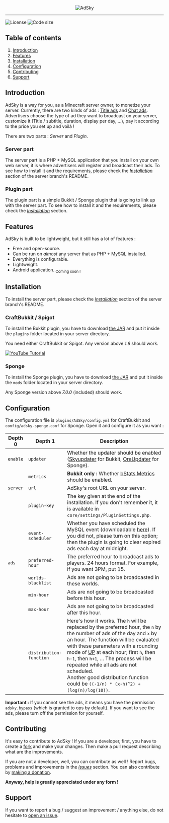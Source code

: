 <div align="center">

![AdSky](https://i.imgur.com/iXDw1o9.png)

</div>

----------

![License](https://img.shields.io/github/license/Skyost/AdSky.svg?style=flat-square)
![Code size](https://img.shields.io/github/languages/code-size/Skyost/AdSky.svg?style=flat-square)

## Table of contents
 1. [Introduction](#introduction)
 2. [Features](#features)
 3. [Installation](#installation)
 4. [Configuration](#configuration)
 5. [Contributing](#contributing)
 6. [Support](#support)

## Introduction
AdSky is a way for you, as a Minecraft server owner, to monetize your server. Currently, there are two kinds of ads : [Title ads](https://github.com/Skyost/AdSky/blob/server/assets/img/previews/preview-0.png) and [Chat ads](https://github.com/Skyost/AdSky/blob/server/assets/img/previews/preview-1.png). Advertisers choose the type of ad they want to broadcast on your server, customize it (Title / subtitle, duration, display per day, ...), pay it according to the price you set up and voilà !

There are two parts : *Server* and *Plugin*.

### Server part
The server part is a PHP + MySQL application that you install on your own web server, it is where advertisers will register and broadcast their ads. To see how to install it and the requirements, please check the [*Installation*](https://github.com/Skyost/AdSky/tree/server#installation) section of the server branch's README.

### Plugin part
The plugin part is a simple Bukkit / Sponge plugin that is going to link up with the server part. To see how to install it and the requirements, please check the [*Installation*](#installation) section.

## Features
AdSky is built to be lightweight, but it still has a lot of features :

 - Free and open-source.
 - Can be run on *almost* any server that as PHP + MySQL installed.
 - Everything is configurable.
 - Lightweight.
 - Android application. <sub>Coming soon !</sub>

## Installation

To install the server part, please check the [*Installation*](https://github.com/Skyost/AdSky#installation) section of the server branch's README.

### CraftBukkit / Spigot

To install the Bukkit plugin, you have to download [the JAR](https://dev.bukkit.org/projects/adsky/files) and put it inside the `plugins` folder located in your server directory.

You need either CraftBukkit or Spigot. Any version above _1.8_ should work.

[![YouTube Tutorial](https://img.youtube.com/vi/MlggG9q8t_Y/0.jpg)](https://www.youtube.com/watch?v=MlggG9q8t_Y)

### Sponge

To install the Sponge plugin, you have to download [the JAR](https://ore.spongepowered.org/Skyost/AdSky/versions/recommended/download) and put it inside the `mods` folder located in your server directory.

Any Sponge version above _7.0.0_ (included) should work.

## Configuration
The configuration file is `plugins/AdSky/config.yml` for CraftBukkit and `config/adsky-sponge.conf` for Sponge. Open it and configure it as you want :

| Depth 0  | Depth 1                 | Description                                                                                                                                                                                                                                                                                                                                                                                                                                                                                          |
| -------- | ----------------------- | ---------------------------------------------------------------------------------------------------------------------------------------------------------------------------------------------------------------------------------------------------------------------------------------------------------------------------------------------------------------------------------------------------------------------------------------------------------------------------------------------------- |
| `enable` | `updater`               | Whether the updater should be enabled ([Skyupdater](https://www.skyost.eu/skyupdater.txt) for Bukkit, [OreUpdater](https://github.com/Skyost/AdSky/blob/plugin/adsky-sponge/src/main/java/fr/skyost/adsky/sponge/utils/OreUpdater.java) for Sponge).                                                                                                                                                                                                                                                 |
|          | `metrics`               | **Bukkit only :** Whether [bStats Metrics](https://bstats.org/) should be enabled.                                                                                                                                                                                                                                                                                                                                                                                                                   |
| `server` | `url`                   | AdSky's root URL on your server.                                                                                                                                                                                                                                                                                                                                                                                                                                                                     |
|          | `plugin-key`            | The key given at the end of the installation. If you don't remember it, it is available in `core/settings/PluginSettings.php`.                                                                                                                                                                                                                                                                                                                                                                       |
|          | `event-scheduler`       | Whether you have scheduled the MySQL event (downloadable [here](https://github.com/Skyost/AdSky/blob/server/install/sql/clearExpiredAds.sql)). If you did not, please turn on this option; then the plugin is going to clear expired ads each day at midnight.                                                                                                                                                                                                                                       |
| `ads`    | `preferred-hour`        | The preferred hour to broadcast ads to players. 24 hours format. For example, if you want 3PM, put 15.                                                                                                                                                                                                                                                                                                                                                                                               |
|          | `worlds-blacklist`      | Ads are not going to be broadcasted in these worlds.                                                                                                                                                                                                                                                                                                                                                                                                                                                 |
|          | `min-hour`              | Ads are not going to be broadcasted before this hour.                                                                                                                                                                                                                                                                                                                                                                                                                                                |
|          | `max-hour`              | Ads are not going to be broadcasted after this hour.                                                                                                                                                                                                                                                                                                                                                                                                                                                 |
|          | `distribution-function` | Here's how it works. The `h` will be replaced by the preferred hour, the `n` by the number of ads of the day and `x` by an hour. The function will be evaluated with these parameters with a rounding mode of [UP](https://docs.oracle.com/javase/7/docs/api/java/math/RoundingMode.html) at each hour; first `h`, then `h-1`, then `h+1`, ... The process will be repeated while all ads are not scheduled.<br>Another good distribution function could be `((-1/n) * (x-h)^2) + (log(n)/log(10))`. |

**Important :** If you cannot see the ads, it means you have the permission `adsky.bypass` (which is granted to ops by default). If you want to see the ads, please turn off the permission for yourself.

## Contributing
It's easy to contribute to AdSky ! If you are a developer, first, you have to create a [fork](https://github.com/Skyost/AdSky/fork) and make your changes. Then make a pull request describing what are the improvements.

If you are not a developer, well, you can contribute as well ! Report bugs, problems and improvements in the [*Issues*](https://github.com/Skyost/AdSky/issues) section. You can also contribute by [making a donation](https://www.paypal.com/cgi-bin/webscr?hosted_button_id=XLEBVBMQNTXMY&item_name=AdSky&cmd=_s-xclick).

**Anyway, help is greatly appreciated under any form !**

## Support
If you want to report a bug / suggest an improvement / anything else, do not hesitate to [open an issue](https://github.com/Skyost/AdSky/issues/new).
